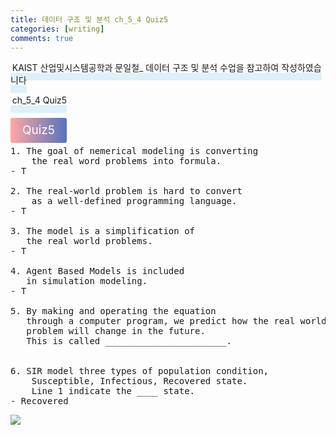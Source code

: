 ```yaml
---
title: 데이터 구조 및 분석 ch_5_4 Quiz5
categories: [writing] 
comments: true
---
```

<p><span style="border-bottom: 12px solid #dcf1fb; padding: 0 0 0 0.2em;">KAIST 산업및시스템공학과 문일철_ 데이터 구조 및 분석 수업을 참고하여 작성하였습니다</span></p>
<p><span style="border-bottom: 12px solid #dcf1fb; padding: 0 0 0 0.2em;">ch_5_4 Quiz5</span></p>

<html lang="en">
<head>
    <meta charset="UTF-8">
    <title>정의</title>
</head>
<body>

<pre>
</pre>

<p><span style="background: linear-gradient(to right, #ffa7a3, #5673bd); padding: 0.43em 1em; font-size: 19px; border-radius: 3px; color: #ffffff;">Quiz5</span></p>

<pre>
1. The goal of nemerical modeling is converting 
    the real word problems into formula.
- T

2. The real-world problem is hard to convert 
    as a well-defined programming language.
- T

3. The model is a simplification of
   the real world problems.
- T

4. Agent Based Models is included 
   in simulation modeling.
- T

5. By making and operating the equation 
   through a computer program, we predict how the real world 
   problem will change in the future. 
   This is called _______________________.


6. SIR model three types of population condition,
    Susceptible, Infectious, Recovered state.
    Line 1 indicate the ____ state.
- Recovered
</pre>
</body>
</html>

<img src = "https://cphinf.pstatic.net/mooc/20190924_186/1569291405714vSqpf_PNG/Quiz_5.PNG">